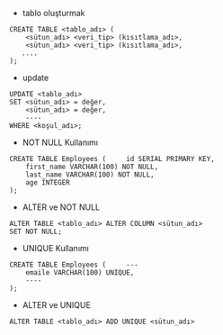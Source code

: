 - tablo oluşturmak
```
CREATE TABLE <tablo_adı> (
    <sütun_adı> <veri_tip> (kısıtlama_adı>,
    <sütun_adı> <veri_tip> (kısıtlama_adı>,
   ....
);
```
- update
```
UPDATE <tablo_adı>
SET <sütun_adı> = değer, 
    <sütun_adı> = değer,
    ----
WHERE <koşul_adı>;
```
- NOT NULL Kullanımı
```
CREATE TABLE Employees (     id SERIAL PRIMARY KEY,
    first_name VARCHAR(100) NOT NULL,
    last_name VARCHAR(100) NOT NULL,
    age INTEGER
);
```
- ALTER ve NOT NULL
```
ALTER TABLE <tablo_adı> ALTER COLUMN <sütun_adı>
SET NOT NULL;
```
- UNIQUE Kullanımı
```
CREATE TABLE Employees (     ---
    emaile VARCHAR(100) UNIQUE,
    ----
);
```
- ALTER ve UNIQUE
```
ALTER TABLE <tablo_adı> ADD UNIQUE <sütun_adı>
```
